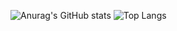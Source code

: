 ![Anurag's GitHub stats](https://github-readme-stats.vercel.app/api?username=DuhaRabaya&theme=dark&show_icons=true)
![Top Langs](https://github-readme-stats.vercel.app/api/top-langs/?username=DuhaRabaya&hide_progress=true)
